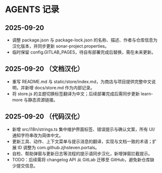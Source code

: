 # AGENTS 记录

## 2025-09-20
- 调整 package.json 与 package-lock.json 的名称、描述、作者与仓库信息为汉化版本，并同步更新 sonar-project.properties。
- 临时保留 config.GITLAB_PAGES，待自有部署完成后替换，需在未来更新。

## 2025-09-20 （文档汉化）
- 重写 README.md 与 static/store/index.md，为商店与项目提供完整中文说明，并新增 docs/store.md 作为内部记录。
- 将 store.js 的主题切换标签翻译为中文；后续部署完成后需同步更新 learn-more 与静态资源链接。

## 2025-09-20 （代码汉化）
- 新增 src/i18n/strings.ts 集中维护界面标签、错误提示与确认文案，所有 UI/通知字符串改为简体中文。
- 更新工具、动作、上下文菜单与提示消息的翻译，实现与文档一致的术语；扩展 ID 调整为 com.github.zjhsteven.portals。
- 自检、帮助弹窗与更新日志等流程的提示语同步汉化，新增弹窗拦截提示。
- TODO：后续需将 changelog API 从 GitLab 迁移至 GitHub，避免新仓库缺少提交信息。
